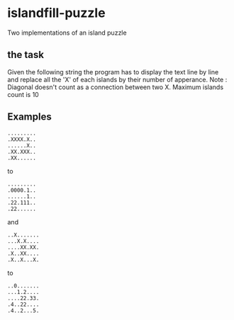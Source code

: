 # islandfill-puzzle
Two implementations of an island puzzle

## the task

Given the following string the program has to display the text line by line 
and replace all the 'X' of each islands by their number of apperance. 
Note : Diagonal doesn't count as a connection between two X. Maximum 
islands count is 10

## Examples 

```
.........
.XXXX.X..
......X..
.XX.XXX..
.XX......
```
to
```
......... 
.0000.1.. 
......1.. 
.22.111.. 
.22...... 
```
and
```
..X.......
...X.X....
....XX.XX.
.X..XX....
.X..X...X.
```
to
```
..0.......
...1.2....
....22.33.
.4..22....
.4..2...5.
```
